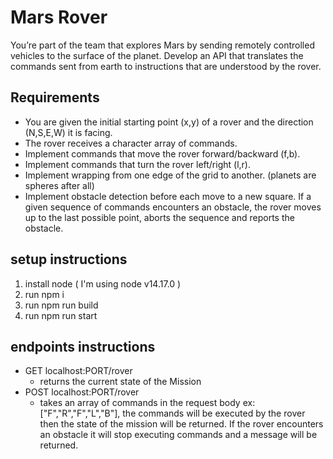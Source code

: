 # Mars Rover

You’re part of the team that explores Mars by sending remotely controlled vehicles to the surface of the planet. Develop an API that translates the commands sent from earth to instructions that are understood by the rover.

## Requirements
- You are given the initial starting point (x,y) of a rover and the direction (N,S,E,W) it is facing.
- The rover receives a character array of commands.
- Implement commands that move the rover forward/backward (f,b).
- Implement commands that turn the rover left/right (l,r).
- Implement wrapping from one edge of the grid to another. (planets are spheres after all)
- Implement obstacle detection before each move to a new square. If a given sequence of commands encounters an obstacle, the rover moves up to the last possible point, aborts the sequence and reports the obstacle.

## setup instructions
1. install node ( I'm using node v14.17.0 )
2. run npm i
3. run npm run build
4. run npm run start

## endpoints instructions

- GET localhost:PORT/rover
  - returns the current state of the Mission
- POST localhost:PORT/rover
  - takes an array of commands in the request body ex: ["F","R","F","L","B"], the commands will be executed by the rover then the state of the mission will be returned. If the rover encounters an obstacle it will stop executing commands and a message will be returned.
